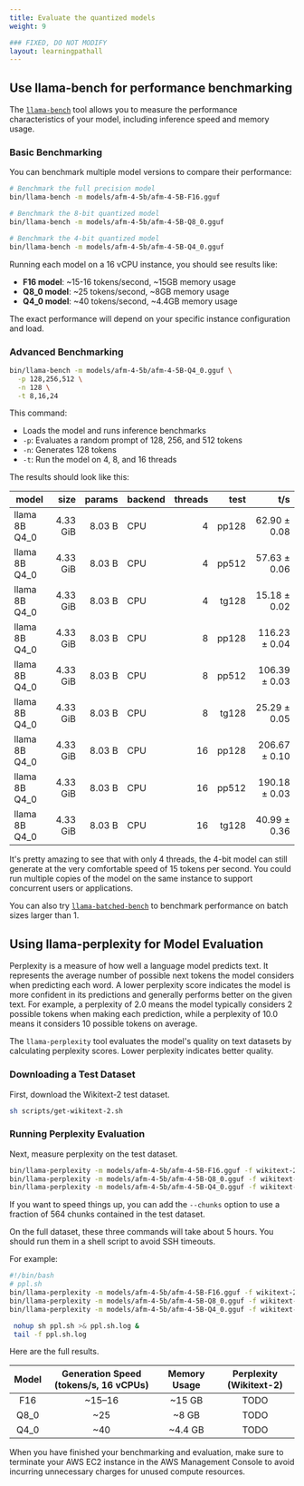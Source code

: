 ```yaml
---
title: Evaluate the quantized models
weight: 9

### FIXED, DO NOT MODIFY
layout: learningpathall
---
```


## Use llama-bench for performance benchmarking

The [`llama-bench`](https://github.com/ggml-org/llama.cpp/tree/master/tools/llama-bench) tool allows you to measure the performance characteristics of your model, including inference speed and memory usage.

### Basic Benchmarking

You can benchmark multiple model versions to compare their performance:

```bash
# Benchmark the full precision model
bin/llama-bench -m models/afm-4-5b/afm-4-5B-F16.gguf

# Benchmark the 8-bit quantized model
bin/llama-bench -m models/afm-4-5b/afm-4-5B-Q8_0.gguf

# Benchmark the 4-bit quantized model
bin/llama-bench -m models/afm-4-5b/afm-4-5B-Q4_0.gguf
```

Running each model on a 16 vCPU instance, you should see results like:
- **F16 model**: ~15-16 tokens/second, ~15GB memory usage
- **Q8_0 model**: ~25 tokens/second, ~8GB memory usage  
- **Q4_0 model**: ~40 tokens/second, ~4.4GB memory usage

The exact performance will depend on your specific instance configuration and load.

### Advanced Benchmarking

```bash
bin/llama-bench -m models/afm-4-5b/afm-4-5B-Q4_0.gguf \
  -p 128,256,512 \
  -n 128 \
  -t 8,16,24
```

This command:
- Loads the model and runs inference benchmarks
- `-p`: Evaluates a random prompt of 128, 256, and 512 tokens
- `-n`: Generates 128 tokens
- `-t`: Run the model on 4, 8, and 16 threads

The results should look like this:

| model                          |       size |     params | backend    | threads |            test |                  t/s |
| ------------------------------ | ---------: | ---------: | ---------- | ------: | --------------: | -------------------: |
| llama 8B Q4_0                  |   4.33 GiB |     8.03 B | CPU        |       4 |           pp128 |         62.90 ± 0.08 |
| llama 8B Q4_0                  |   4.33 GiB |     8.03 B | CPU        |       4 |           pp512 |         57.63 ± 0.06 |
| llama 8B Q4_0                  |   4.33 GiB |     8.03 B | CPU        |       4 |           tg128 |         15.18 ± 0.02 |
| llama 8B Q4_0                  |   4.33 GiB |     8.03 B | CPU        |       8 |           pp128 |        116.23 ± 0.04 |
| llama 8B Q4_0                  |   4.33 GiB |     8.03 B | CPU        |       8 |           pp512 |        106.39 ± 0.03 |
| llama 8B Q4_0                  |   4.33 GiB |     8.03 B | CPU        |       8 |           tg128 |         25.29 ± 0.05 |
| llama 8B Q4_0                  |   4.33 GiB |     8.03 B | CPU        |      16 |           pp128 |        206.67 ± 0.10 |
| llama 8B Q4_0                  |   4.33 GiB |     8.03 B | CPU        |      16 |           pp512 |        190.18 ± 0.03 |
| llama 8B Q4_0                  |   4.33 GiB |     8.03 B | CPU        |      16 |           tg128 |         40.99 ± 0.36 |

It's pretty amazing to see that with only 4 threads, the 4-bit model can still generate at the very comfortable speed of 15 tokens per second. You could run multiple copies of the model on the same instance to support concurrent users or applications.

You can also try [`llama-batched-bench`](https://github.com/ggml-org/llama.cpp/tree/master/tools/batched-bench) to benchmark performance on batch sizes larger than 1.


## Using llama-perplexity for Model Evaluation

Perplexity is a measure of how well a language model predicts text. It represents the average number of possible next tokens the model considers when predicting each word. A lower perplexity score indicates the model is more confident in its predictions and generally performs better on the given text. For example, a perplexity of 2.0 means the model typically considers 2 possible tokens when making each prediction, while a perplexity of 10.0 means it considers 10 possible tokens on average.

The `llama-perplexity` tool evaluates the model's quality on text datasets by calculating perplexity scores. Lower perplexity indicates better quality.

### Downloading a Test Dataset

First, download the Wikitext-2 test dataset.

```bash
sh scripts/get-wikitext-2.sh
```

### Running Perplexity Evaluation

Next, measure perplexity on the test dataset.

```bash
bin/llama-perplexity -m models/afm-4-5b/afm-4-5B-F16.gguf -f wikitext-2-raw/wiki.test.raw
bin/llama-perplexity -m models/afm-4-5b/afm-4-5B-Q8_0.gguf -f wikitext-2-raw/wiki.test.raw
bin/llama-perplexity -m models/afm-4-5b/afm-4-5B-Q4_0.gguf -f wikitext-2-raw/wiki.test.raw
```

If you want to speed things up, you can add the `--chunks` option to use a fraction of 564 chunks contained in the test dataset.

On the full dataset, these three commands will take about 5 hours. You should run them in a shell script to avoid SSH timeouts.

For example:
```bash
#!/bin/bash
# ppl.sh
bin/llama-perplexity -m models/afm-4-5b/afm-4-5B-F16.gguf -f wikitext-2-raw/wiki.test.raw
bin/llama-perplexity -m models/afm-4-5b/afm-4-5B-Q8_0.gguf -f wikitext-2-raw/wiki.test.raw
bin/llama-perplexity -m models/afm-4-5b/afm-4-5B-Q4_0.gguf -f wikitext-2-raw/wiki.test.raw
```
```bash
 nohup sh ppl.sh >& ppl.sh.log &
 tail -f ppl.sh.log
 ```

Here are the full results.

| Model | Generation Speed (tokens/s, 16 vCPUs) | Memory Usage | Perplexity (Wikitext-2) |
|:-------:|:----------------------:|:------------:|:----------:|
| F16     | ~15–16                 | ~15 GB       | TODO     |
| Q8_0    | ~25                    | ~8 GB        | TODO       |
| Q4_0    | ~40                    | ~4.4 GB      | TODO       |

When you have finished your benchmarking and evaluation, make sure to terminate your AWS EC2 instance in the AWS Management Console to avoid incurring unnecessary charges for unused compute resources.

